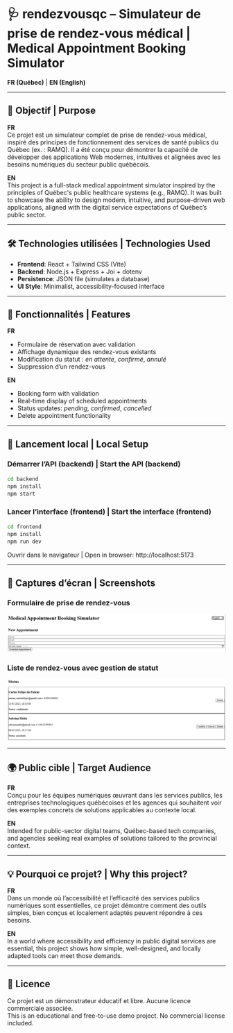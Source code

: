 # 🩺 rendezvousqc – Simulateur de prise de rendez-vous médical | Medical Appointment Booking Simulator

**FR (Québec)** | **EN (English)**

---

## 🎯 Objectif | Purpose

**FR**  
Ce projet est un simulateur complet de prise de rendez-vous médical, inspiré des principes de fonctionnement des services de santé publics du Québec (ex. : RAMQ). Il a été conçu pour démontrer la capacité de développer des applications Web modernes, intuitives et alignées avec les besoins numériques du secteur public québécois.

**EN**  
This project is a full-stack medical appointment simulator inspired by the principles of Québec's public healthcare systems (e.g., RAMQ). It was built to showcase the ability to design modern, intuitive, and purpose-driven web applications, aligned with the digital service expectations of Québec’s public sector.

---

## 🛠️ Technologies utilisées | Technologies Used

- **Frontend**: React + Tailwind CSS (Vite)
- **Backend**: Node.js + Express + Joi + dotenv
- **Persistence**: JSON file (simulates a database)
- **UI Style**: Minimalist, accessibility-focused interface

---

## 🚀 Fonctionnalités | Features

**FR**
- Formulaire de réservation avec validation
- Affichage dynamique des rendez-vous existants
- Modification du statut : *en attente*, *confirmé*, *annulé*
- Suppression d’un rendez-vous

**EN**
- Booking form with validation
- Real-time display of scheduled appointments
- Status updates: *pending*, *confirmed*, *cancelled*
- Delete appointment functionality

---

## 📂 Lancement local | Local Setup

### Démarrer l’API (backend) | Start the API (backend)

```bash
cd backend
npm install
npm start
```

### Lancer l’interface (frontend) | Start the interface (frontend)

```bash
cd frontend
npm install
npm run dev
```

Ouvrir dans le navigateur | Open in browser: http://localhost:5173

---

## 📸 Captures d’écran | Screenshots

### Formulaire de prise de rendez-vous  
![Formulaire](./assets/form.png)

### Liste de rendez-vous avec gestion de statut  
![Liste](./assets/list.png)


---

## 🌍 Public cible | Target Audience

**FR**  
Conçu pour les équipes numériques œuvrant dans les services publics, les entreprises technologiques québécoises et les agences qui souhaitent voir des exemples concrets de solutions applicables au contexte local.

**EN**  
Intended for public-sector digital teams, Québec-based tech companies, and agencies seeking real examples of solutions tailored to the provincial context.

---

## 💡 Pourquoi ce projet? | Why this project?

**FR**  
Dans un monde où l’accessibilité et l’efficacité des services publics numériques sont essentielles, ce projet démontre comment des outils simples, bien conçus et localement adaptés peuvent répondre à ces besoins.

**EN**  
In a world where accessibility and efficiency in public digital services are essential, this project shows how simple, well-designed, and locally adapted tools can meet those demands.

---

## 📘 Licence

Ce projet est un démonstrateur éducatif et libre. Aucune licence commerciale associée.  
This is an educational and free-to-use demo project. No commercial license included.
